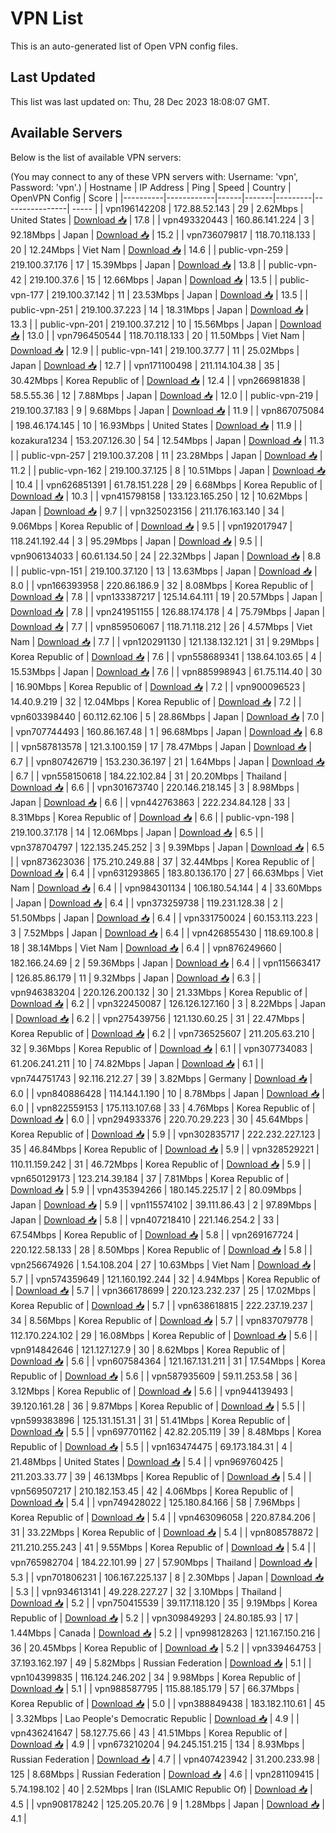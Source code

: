 # VPN List

This is an auto-generated list of Open VPN config files.

## Last Updated

This list was last updated on: Thu, 28 Dec 2023 18:08:07 GMT.

## Available Servers

Below is the list of available VPN servers:

(You may connect to any of these VPN servers with: Username: 'vpn', Password: 'vpn'.)
| Hostname | IP Address | Ping | Speed | Country | OpenVPN Config | Score |
|----------|------------|------|-------|---------|----------------| ----- |
| vpn196142208 | 172.88.52.143 | 29 | 2.62Mbps | United States | [Download 📥](./configs/server_0_US.ovpn) | 17.8 |
| vpn493320443 | 160.86.141.224 | 3 | 92.18Mbps | Japan | [Download 📥](./configs/server_1_JP.ovpn) | 15.2 |
| vpn736079817 | 118.70.118.133 | 20 | 12.24Mbps | Viet Nam | [Download 📥](./configs/server_2_VN.ovpn) | 14.6 |
| public-vpn-259 | 219.100.37.176 | 17 | 15.39Mbps | Japan | [Download 📥](./configs/server_3_JP.ovpn) | 13.8 |
| public-vpn-42 | 219.100.37.6 | 15 | 12.66Mbps | Japan | [Download 📥](./configs/server_4_JP.ovpn) | 13.5 |
| public-vpn-177 | 219.100.37.142 | 11 | 23.53Mbps | Japan | [Download 📥](./configs/server_5_JP.ovpn) | 13.5 |
| public-vpn-251 | 219.100.37.223 | 14 | 18.31Mbps | Japan | [Download 📥](./configs/server_6_JP.ovpn) | 13.3 |
| public-vpn-201 | 219.100.37.212 | 10 | 15.56Mbps | Japan | [Download 📥](./configs/server_7_JP.ovpn) | 13.0 |
| vpn796450544 | 118.70.118.133 | 20 | 11.50Mbps | Viet Nam | [Download 📥](./configs/server_8_VN.ovpn) | 12.9 |
| public-vpn-141 | 219.100.37.77 | 11 | 25.02Mbps | Japan | [Download 📥](./configs/server_9_JP.ovpn) | 12.7 |
| vpn171100498 | 211.114.104.38 | 35 | 30.42Mbps | Korea Republic of | [Download 📥](./configs/server_10_KR.ovpn) | 12.4 |
| vpn266981838 | 58.5.55.36 | 12 | 7.88Mbps | Japan | [Download 📥](./configs/server_11_JP.ovpn) | 12.0 |
| public-vpn-219 | 219.100.37.183 | 9 | 9.68Mbps | Japan | [Download 📥](./configs/server_12_JP.ovpn) | 11.9 |
| vpn867075084 | 198.46.174.145 | 10 | 16.93Mbps | United States | [Download 📥](./configs/server_13_US.ovpn) | 11.9 |
| kozakura1234 | 153.207.126.30 | 54 | 12.54Mbps | Japan | [Download 📥](./configs/server_14_JP.ovpn) | 11.3 |
| public-vpn-257 | 219.100.37.208 | 11 | 23.28Mbps | Japan | [Download 📥](./configs/server_15_JP.ovpn) | 11.2 |
| public-vpn-162 | 219.100.37.125 | 8 | 10.51Mbps | Japan | [Download 📥](./configs/server_16_JP.ovpn) | 10.4 |
| vpn626851391 | 61.78.151.228 | 29 | 6.68Mbps | Korea Republic of | [Download 📥](./configs/server_17_KR.ovpn) | 10.3 |
| vpn415798158 | 133.123.165.250 | 12 | 10.62Mbps | Japan | [Download 📥](./configs/server_18_JP.ovpn) | 9.7 |
| vpn325023156 | 211.176.163.140 | 34 | 9.06Mbps | Korea Republic of | [Download 📥](./configs/server_19_KR.ovpn) | 9.5 |
| vpn192017947 | 118.241.192.44 | 3 | 95.29Mbps | Japan | [Download 📥](./configs/server_20_JP.ovpn) | 9.5 |
| vpn906134033 | 60.61.134.50 | 24 | 22.32Mbps | Japan | [Download 📥](./configs/server_21_JP.ovpn) | 8.8 |
| public-vpn-151 | 219.100.37.120 | 13 | 13.63Mbps | Japan | [Download 📥](./configs/server_22_JP.ovpn) | 8.0 |
| vpn166393958 | 220.86.186.9 | 32 | 8.08Mbps | Korea Republic of | [Download 📥](./configs/server_23_KR.ovpn) | 7.8 |
| vpn133387217 | 125.14.64.111 | 19 | 20.57Mbps | Japan | [Download 📥](./configs/server_24_JP.ovpn) | 7.8 |
| vpn241951155 | 126.88.174.178 | 4 | 75.79Mbps | Japan | [Download 📥](./configs/server_25_JP.ovpn) | 7.7 |
| vpn859506067 | 118.71.118.212 | 26 | 4.57Mbps | Viet Nam | [Download 📥](./configs/server_26_VN.ovpn) | 7.7 |
| vpn120291130 | 121.138.132.121 | 31 | 9.29Mbps | Korea Republic of | [Download 📥](./configs/server_27_KR.ovpn) | 7.6 |
| vpn558689341 | 138.64.103.65 | 4 | 15.53Mbps | Japan | [Download 📥](./configs/server_28_JP.ovpn) | 7.6 |
| vpn885998943 | 61.75.114.40 | 30 | 16.90Mbps | Korea Republic of | [Download 📥](./configs/server_29_KR.ovpn) | 7.2 |
| vpn900096523 | 14.40.9.219 | 32 | 12.04Mbps | Korea Republic of | [Download 📥](./configs/server_30_KR.ovpn) | 7.2 |
| vpn603398440 | 60.112.62.106 | 5 | 28.86Mbps | Japan | [Download 📥](./configs/server_31_JP.ovpn) | 7.0 |
| vpn707744493 | 160.86.167.48 | 1 | 96.68Mbps | Japan | [Download 📥](./configs/server_32_JP.ovpn) | 6.8 |
| vpn587813578 | 121.3.100.159 | 17 | 78.47Mbps | Japan | [Download 📥](./configs/server_33_JP.ovpn) | 6.7 |
| vpn807426719 | 153.230.36.197 | 21 | 1.64Mbps | Japan | [Download 📥](./configs/server_34_JP.ovpn) | 6.7 |
| vpn558150618 | 184.22.102.84 | 31 | 20.20Mbps | Thailand | [Download 📥](./configs/server_35_TH.ovpn) | 6.6 |
| vpn301673740 | 220.146.218.145 | 3 | 8.98Mbps | Japan | [Download 📥](./configs/server_36_JP.ovpn) | 6.6 |
| vpn442763863 | 222.234.84.128 | 33 | 8.31Mbps | Korea Republic of | [Download 📥](./configs/server_37_KR.ovpn) | 6.6 |
| public-vpn-198 | 219.100.37.178 | 14 | 12.06Mbps | Japan | [Download 📥](./configs/server_38_JP.ovpn) | 6.5 |
| vpn378704797 | 122.135.245.252 | 3 | 9.39Mbps | Japan | [Download 📥](./configs/server_39_JP.ovpn) | 6.5 |
| vpn873623036 | 175.210.249.88 | 37 | 32.44Mbps | Korea Republic of | [Download 📥](./configs/server_40_KR.ovpn) | 6.4 |
| vpn631293865 | 183.80.136.170 | 27 | 66.63Mbps | Viet Nam | [Download 📥](./configs/server_41_VN.ovpn) | 6.4 |
| vpn984301134 | 106.180.54.144 | 4 | 33.60Mbps | Japan | [Download 📥](./configs/server_42_JP.ovpn) | 6.4 |
| vpn373259738 | 119.231.128.38 | 2 | 51.50Mbps | Japan | [Download 📥](./configs/server_43_JP.ovpn) | 6.4 |
| vpn331750024 | 60.153.113.223 | 3 | 7.52Mbps | Japan | [Download 📥](./configs/server_44_JP.ovpn) | 6.4 |
| vpn426855430 | 118.69.100.8 | 18 | 38.14Mbps | Viet Nam | [Download 📥](./configs/server_45_VN.ovpn) | 6.4 |
| vpn876249660 | 182.166.24.69 | 2 | 59.36Mbps | Japan | [Download 📥](./configs/server_46_JP.ovpn) | 6.4 |
| vpn115663417 | 126.85.86.179 | 11 | 9.32Mbps | Japan | [Download 📥](./configs/server_47_JP.ovpn) | 6.3 |
| vpn946383204 | 220.126.200.132 | 30 | 21.33Mbps | Korea Republic of | [Download 📥](./configs/server_48_KR.ovpn) | 6.2 |
| vpn322450087 | 126.126.127.160 | 3 | 8.22Mbps | Japan | [Download 📥](./configs/server_49_JP.ovpn) | 6.2 |
| vpn275439756 | 121.130.60.25 | 31 | 22.47Mbps | Korea Republic of | [Download 📥](./configs/server_50_KR.ovpn) | 6.2 |
| vpn736525607 | 211.205.63.210 | 32 | 9.36Mbps | Korea Republic of | [Download 📥](./configs/server_51_KR.ovpn) | 6.1 |
| vpn307734083 | 61.206.241.211 | 10 | 74.82Mbps | Japan | [Download 📥](./configs/server_52_JP.ovpn) | 6.1 |
| vpn744751743 | 92.116.212.27 | 39 | 3.82Mbps | Germany | [Download 📥](./configs/server_53_DE.ovpn) | 6.0 |
| vpn840886428 | 114.144.1.190 | 10 | 8.78Mbps | Japan | [Download 📥](./configs/server_54_JP.ovpn) | 6.0 |
| vpn822559153 | 175.113.107.68 | 33 | 4.76Mbps | Korea Republic of | [Download 📥](./configs/server_55_KR.ovpn) | 6.0 |
| vpn294933376 | 220.70.29.223 | 30 | 45.64Mbps | Korea Republic of | [Download 📥](./configs/server_56_KR.ovpn) | 5.9 |
| vpn302835717 | 222.232.227.123 | 35 | 46.84Mbps | Korea Republic of | [Download 📥](./configs/server_57_KR.ovpn) | 5.9 |
| vpn328529221 | 110.11.159.242 | 31 | 46.72Mbps | Korea Republic of | [Download 📥](./configs/server_58_KR.ovpn) | 5.9 |
| vpn650129173 | 123.214.39.184 | 37 | 7.81Mbps | Korea Republic of | [Download 📥](./configs/server_59_KR.ovpn) | 5.9 |
| vpn435394266 | 180.145.225.17 | 2 | 80.09Mbps | Japan | [Download 📥](./configs/server_60_JP.ovpn) | 5.9 |
| vpn115574102 | 39.111.86.43 | 2 | 97.89Mbps | Japan | [Download 📥](./configs/server_61_JP.ovpn) | 5.8 |
| vpn407218410 | 221.146.254.2 | 33 | 67.54Mbps | Korea Republic of | [Download 📥](./configs/server_62_KR.ovpn) | 5.8 |
| vpn269167724 | 220.122.58.133 | 28 | 8.50Mbps | Korea Republic of | [Download 📥](./configs/server_63_KR.ovpn) | 5.8 |
| vpn256674926 | 1.54.108.204 | 27 | 10.63Mbps | Viet Nam | [Download 📥](./configs/server_64_VN.ovpn) | 5.7 |
| vpn574359649 | 121.160.192.244 | 32 | 4.94Mbps | Korea Republic of | [Download 📥](./configs/server_65_KR.ovpn) | 5.7 |
| vpn366178699 | 220.123.232.237 | 25 | 17.02Mbps | Korea Republic of | [Download 📥](./configs/server_66_KR.ovpn) | 5.7 |
| vpn638618815 | 222.237.19.237 | 34 | 8.56Mbps | Korea Republic of | [Download 📥](./configs/server_67_KR.ovpn) | 5.7 |
| vpn837079778 | 112.170.224.102 | 29 | 16.08Mbps | Korea Republic of | [Download 📥](./configs/server_68_KR.ovpn) | 5.6 |
| vpn914842646 | 121.127.127.9 | 30 | 8.62Mbps | Korea Republic of | [Download 📥](./configs/server_69_KR.ovpn) | 5.6 |
| vpn607584364 | 121.167.131.211 | 31 | 17.54Mbps | Korea Republic of | [Download 📥](./configs/server_70_KR.ovpn) | 5.6 |
| vpn587935609 | 59.11.253.58 | 36 | 3.12Mbps | Korea Republic of | [Download 📥](./configs/server_71_KR.ovpn) | 5.6 |
| vpn944139493 | 39.120.161.28 | 36 | 9.87Mbps | Korea Republic of | [Download 📥](./configs/server_72_KR.ovpn) | 5.5 |
| vpn599383896 | 125.131.151.31 | 31 | 51.41Mbps | Korea Republic of | [Download 📥](./configs/server_73_KR.ovpn) | 5.5 |
| vpn697701162 | 42.82.205.119 | 39 | 8.48Mbps | Korea Republic of | [Download 📥](./configs/server_74_KR.ovpn) | 5.5 |
| vpn163474475 | 69.173.184.31 | 4 | 21.48Mbps | United States | [Download 📥](./configs/server_75_US.ovpn) | 5.4 |
| vpn969760425 | 211.203.33.77 | 39 | 46.13Mbps | Korea Republic of | [Download 📥](./configs/server_76_KR.ovpn) | 5.4 |
| vpn569507217 | 210.182.153.45 | 42 | 4.06Mbps | Korea Republic of | [Download 📥](./configs/server_77_KR.ovpn) | 5.4 |
| vpn749428022 | 125.180.84.166 | 58 | 7.96Mbps | Korea Republic of | [Download 📥](./configs/server_78_KR.ovpn) | 5.4 |
| vpn463096058 | 220.87.84.206 | 31 | 33.22Mbps | Korea Republic of | [Download 📥](./configs/server_79_KR.ovpn) | 5.4 |
| vpn808578872 | 211.210.255.243 | 41 | 9.55Mbps | Korea Republic of | [Download 📥](./configs/server_80_KR.ovpn) | 5.4 |
| vpn765982704 | 184.22.101.99 | 27 | 57.90Mbps | Thailand | [Download 📥](./configs/server_81_TH.ovpn) | 5.3 |
| vpn701806231 | 106.167.225.137 | 8 | 2.30Mbps | Japan | [Download 📥](./configs/server_82_JP.ovpn) | 5.3 |
| vpn934613141 | 49.228.227.27 | 32 | 3.10Mbps | Thailand | [Download 📥](./configs/server_83_TH.ovpn) | 5.2 |
| vpn750415539 | 39.117.118.120 | 35 | 9.19Mbps | Korea Republic of | [Download 📥](./configs/server_84_KR.ovpn) | 5.2 |
| vpn309849293 | 24.80.185.93 | 17 | 1.44Mbps | Canada | [Download 📥](./configs/server_85_CA.ovpn) | 5.2 |
| vpn998128263 | 121.167.150.216 | 36 | 20.45Mbps | Korea Republic of | [Download 📥](./configs/server_86_KR.ovpn) | 5.2 |
| vpn339464753 | 37.193.162.197 | 49 | 5.82Mbps | Russian Federation | [Download 📥](./configs/server_87_RU.ovpn) | 5.1 |
| vpn104399835 | 116.124.246.202 | 34 | 9.98Mbps | Korea Republic of | [Download 📥](./configs/server_88_KR.ovpn) | 5.1 |
| vpn988587795 | 115.88.185.179 | 57 | 66.37Mbps | Korea Republic of | [Download 📥](./configs/server_89_KR.ovpn) | 5.0 |
| vpn388849438 | 183.182.110.61 | 45 | 3.32Mbps | Lao People's Democratic Republic | [Download 📥](./configs/server_90_LA.ovpn) | 4.9 |
| vpn436241647 | 58.127.75.66 | 43 | 41.51Mbps | Korea Republic of | [Download 📥](./configs/server_91_KR.ovpn) | 4.9 |
| vpn673210204 | 94.245.151.215 | 134 | 8.93Mbps | Russian Federation | [Download 📥](./configs/server_92_RU.ovpn) | 4.7 |
| vpn407423942 | 31.200.233.98 | 125 | 8.68Mbps | Russian Federation | [Download 📥](./configs/server_93_RU.ovpn) | 4.6 |
| vpn281109415 | 5.74.198.102 | 40 | 2.52Mbps | Iran (ISLAMIC Republic Of) | [Download 📥](./configs/server_94_IR.ovpn) | 4.5 |
| vpn908178242 | 125.205.20.76 | 9 | 1.28Mbps | Japan | [Download 📥](./configs/server_95_JP.ovpn) | 4.1 |
